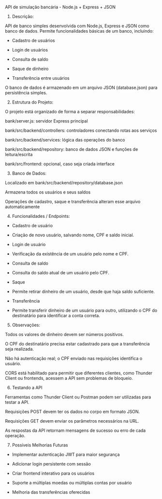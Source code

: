 API de simulação bancária - Node.js + Express + JSON

1. Descrição:

API de banco simples desenvolvida com Node.js, Express e JSON como banco de dados.
Permite funcionalidades básicas de um banco, incluindo:

- Cadastro de usuários

- Login de usuários

- Consulta de saldo

- Saque de dinheiro

- Transferência entre usuários

O banco de dados é armazenado em um arquivo JSON (database.json) para persistência simples.

2. Estrutura do Projeto:

O projeto está organizado de forma a separar responsabilidades:

bank/server.js: servidor Express principal

bank/src/backend/controllers: controladores conectando rotas aos serviços

bank/src/backend/services: lógica das operações do banco

bank/src/backend/repository: banco de dados JSON e funções de leitura/escrita

bank/src/frontend: opcional, caso seja criada interface

3. Banco de Dados:

Localizado em bank/src/backend/repository/database.json

Armazena todos os usuários e seus saldos

Operações de cadastro, saque e transferência alteram esse arquivo automaticamente

4. Funcionalidades / Endpoints:

- Cadastro de usuário
- Criação de novo usuário, salvando nome, CPF e saldo inicial.

- Login de usuário
- Verificação da existência de um usuário pelo nome e CPF.

- Consulta de saldo
- Consulta do saldo atual de um usuário pelo CPF.

- Saque
- Permite retirar dinheiro de um usuário, desde que haja saldo suficiente.

- Transferência
- Permite transferir dinheiro de um usuário para outro, utilizando o CPF do destinatário para identificar a conta correta.

5. Observações:

Todos os valores de dinheiro devem ser números positivos.

O CPF do destinatário precisa estar cadastrado para que a transferência seja realizada.

Não há autenticação real; o CPF enviado nas requisições identifica o usuário.

CORS está habilitado para permitir que diferentes clientes, como Thunder Client ou frontends, acessem a API sem problemas de bloqueio.

6. Testando a API

Ferramentas como Thunder Client ou Postman podem ser utilizadas para testar a API.

Requisições POST devem ter os dados no corpo em formato JSON.

Requisições GET devem enviar os parâmetros necessários na URL.

As respostas da API retornam mensagens de sucesso ou erro de cada operação.

7. Possíveis Melhorias Futuras

- Implementar autenticação JWT para maior segurança

- Adicionar login persistente com sessão

- Criar frontend interativo para os usuários

- Suporte a múltiplas moedas ou múltiplas contas por usuário

- Melhoria das transferências oferecidas